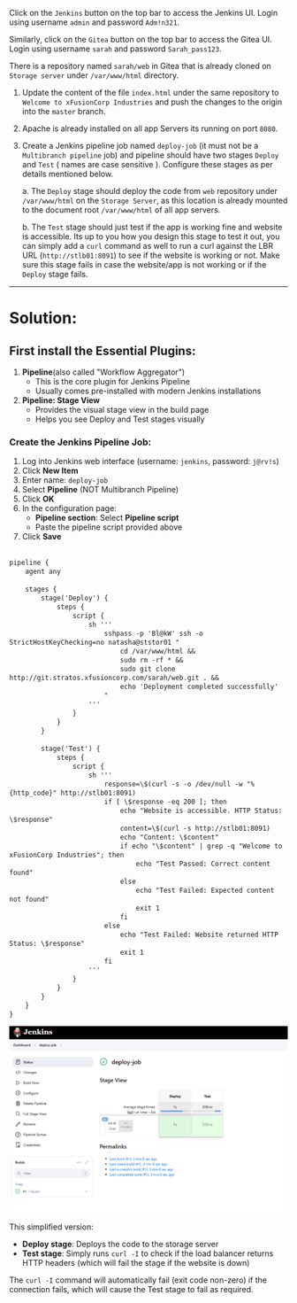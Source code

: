 Click on the `Jenkins` button on the top bar to access the Jenkins UI. Login using username `admin` and password `Adm!n321`.

Similarly, click on the `Gitea` button on the top bar to access the Gitea UI. Login using username `sarah` and password `Sarah_pass123`.

There is a repository named `sarah/web` in Gitea that is already cloned on `Storage server` under `/var/www/html` directory.

1. Update the content of the file `index.html` under the same repository to `Welcome to xFusionCorp Industries` and push the changes to the origin into the `master` branch.
2. Apache is already installed on all app Servers its running on port `8080`.
3. Create a Jenkins pipeline job named `deploy-job` (it must not be a `Multibranch pipeline` job) and pipeline should have two stages `Deploy` and `Test` ( names are case sensitive ). Configure these stages as per details mentioned below.

    a. The `Deploy` stage should deploy the code from `web` repository under `/var/www/html` on the `Storage Server`, as this location is already mounted to the document root `/var/www/html` of all app servers.

    b. The `Test` stage should just test if the app is working fine and website is accessible. Its up to you how you design this stage to test it out, you can simply add a `curl` command as well to run a curl against the LBR URL (`http://stlb01:8091`) to see if the website is working or not. Make sure this stage fails in case the website/app is not working or if the `Deploy` stage fails.

---

# Solution:



##  First install the Essential Plugins:

1. **Pipeline**(also called "Workflow Aggregator")
    - This is the core plugin for Jenkins Pipeline
    - Usually comes pre-installed with modern Jenkins installations
2. **Pipeline: Stage View**
    - Provides the visual stage view in the build page
    - Helps you see Deploy and Test stages visually


###  Create the Jenkins Pipeline Job:

1. Log into Jenkins web interface (username: `jenkins`, password: `j@rv!s`)
2. Click **New Item**
3. Enter name: `deploy-job`
4. Select **Pipeline** (NOT Multibranch Pipeline)
5. Click **OK**
6. In the configuration page:
    - **Pipeline section**: Select **Pipeline script**
    - Paste the pipeline script provided above
7. Click **Save**

```

pipeline {
    agent any

    stages {
        stage('Deploy') {
            steps {
                script {
                    sh '''
                        sshpass -p 'Bl@kW' ssh -o StrictHostKeyChecking=no natasha@ststor01 "
                            cd /var/www/html &&
                            sudo rm -rf * &&
                            sudo git clone http://git.stratos.xfusioncorp.com/sarah/web.git . &&
                            echo 'Deployment completed successfully'
                        "
                    '''
                }
            }
        }

        stage('Test') {
            steps {
                script {
                    sh '''
                        response=\$(curl -s -o /dev/null -w "%{http_code}" http://stlb01:8091)
                        if [ \$response -eq 200 ]; then
                            echo "Website is accessible. HTTP Status: \$response"
                            content=\$(curl -s http://stlb01:8091)
                            echo "Content: \$content"
                            if echo "\$content" | grep -q "Welcome to xFusionCorp Industries"; then
                                echo "Test Passed: Correct content found"
                            else
                                echo "Test Failed: Expected content not found"
                                exit 1
                            fi
                        else
                            echo "Test Failed: Website returned HTTP Status: \$response"
                            exit 1
                        fi
                    '''
                }
            }
        }
    }
}
```
![alt text](image.png)


This simplified version:

- **Deploy stage**: Deploys the code to the storage server
- **Test stage**: Simply runs `curl -I` to check if the load balancer returns HTTP headers (which will fail the stage if the website is down)

The `curl -I` command will automatically fail (exit code non-zero) if the connection fails, which will cause the Test stage to fail as required.